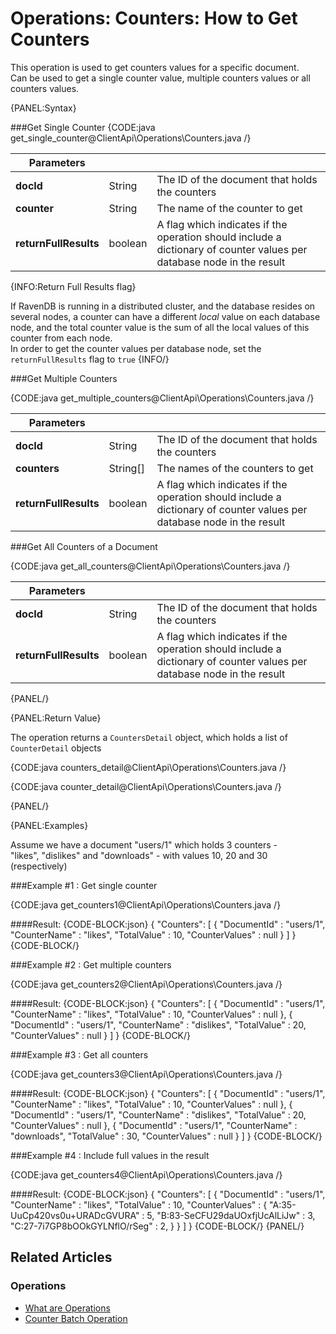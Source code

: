 # Operations: Counters: How to Get Counters

This operation is used to get counters values for a specific document.  
Can be used to get a single counter value, multiple counters values or all counters values.

{PANEL:Syntax}

###Get Single Counter
{CODE:java get_single_counter@ClientApi\Operations\Counters.java /}

| Parameters | | |
| ------------- | ------------- | ----- |
| **docId** | String | The ID of the document that holds the counters |
| **counter** | String | The name of the counter to get |
| **returnFullResults** | boolean | A flag which indicates if the operation should include a dictionary of counter values per database node in the result  |

{INFO:Return Full Results flag}

If RavenDB is running in a distributed cluster, and the database resides on several nodes,
a counter can have a different *local* value on each database node, and the total counter value is the
sum of all the local values of this counter from each node.  
In order to get the counter values per database node, set the `returnFullResults` flag to `true`
{INFO/}


###Get Multiple Counters 

{CODE:java get_multiple_counters@ClientApi\Operations\Counters.java /}

| Parameters | | |
| ------------- | ------------- | ----- |
| **docId** | String | The ID of the document that holds the counters |
| **counters** | String[] | The names of the counters to get |
| **returnFullResults** | boolean | A flag which indicates if the operation should include a dictionary of counter values per database node in the result  |


###Get All Counters of a Document 

{CODE:java get_all_counters@ClientApi\Operations\Counters.java /}

| Parameters | | |
| ------------- | ------------- | ----- |
| **docId** | String | The ID of the document that holds the counters |
| **returnFullResults** | boolean | A flag which indicates if the operation should include a dictionary of counter values per database node in the result  |
{PANEL/}


{PANEL:Return Value}

The operation returns a `CountersDetail` object, which holds a list of `CounterDetail` objects

{CODE:java counters_detail@ClientApi\Operations\Counters.java /}

{CODE:java counter_detail@ClientApi\Operations\Counters.java /}

{PANEL/}

{PANEL:Examples}

Assume we have a document "users/1" which holds 3 counters -  
"likes", "dislikes" and "downloads" -  with values 10, 20 and 30 (respectively)

###Example #1 : Get single counter

{CODE:java get_counters1@ClientApi\Operations\Counters.java /}

####Result:
{CODE-BLOCK:json}
{
	"Counters": 
    [
		{
			"DocumentId" : "users/1",
			"CounterName" : "likes",
			"TotalValue" : 10,
			"CounterValues" : null
		}
	]
}
{CODE-BLOCK/}

###Example #2 : Get multiple counters 

{CODE:java get_counters2@ClientApi\Operations\Counters.java /}

####Result:
{CODE-BLOCK:json}
{
	"Counters": 
    [
		{
			"DocumentId" : "users/1",
			"CounterName" : "likes",
			"TotalValue" : 10,
			"CounterValues" : null
		},
        {
			"DocumentId" : "users/1",
			"CounterName" : "dislikes",
			"TotalValue" : 20,
			"CounterValues" : null
		}
	]
}
{CODE-BLOCK/}

###Example #3 : Get all counters 

{CODE:java get_counters3@ClientApi\Operations\Counters.java /}

####Result:
{CODE-BLOCK:json}
{
	"Counters": 
    [
		{
			"DocumentId" : "users/1",
			"CounterName" : "likes",
			"TotalValue" : 10,
			"CounterValues" : null
		},
        {
			"DocumentId" : "users/1",
			"CounterName" : "dislikes",
			"TotalValue" : 20,
			"CounterValues" : null
		},
        {
			"DocumentId" : "users/1",
			"CounterName" : "downloads",
			"TotalValue" : 30,
			"CounterValues" : null
		}
	]
}
{CODE-BLOCK/}

###Example #4 : Include full values in the result

{CODE:java get_counters4@ClientApi\Operations\Counters.java /}

####Result:
{CODE-BLOCK:json}
{
	"Counters": 
    [
		{
			"DocumentId" : "users/1",
			"CounterName" : "likes",
			"TotalValue" : 10,
			"CounterValues" : 
            {
                "A:35-UuCp420vs0u+URADcGVURA" : 5,
                "B:83-SeCFU29daUOxfjUcAlLiJw" : 3,
                "C:27-7i7GP8bOOkGYLNflO/rSeg" : 2,
            }
		}
	]
}
{CODE-BLOCK/}
{PANEL/}

## Related Articles

### Operations

- [What are Operations](../../../client-api/operations/what-are-operations)
- [Counter Batch Operation](../../../client-api/operations/counters/counter-batch)
